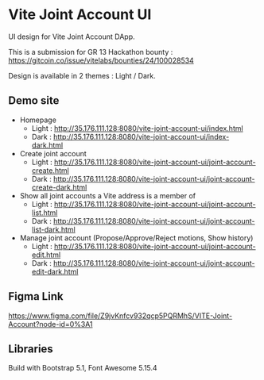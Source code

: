 # Vite Joint Account UI
UI design for Vite Joint Account DApp.

This is a submission for GR 13 Hackathon bounty : https://gitcoin.co/issue/vitelabs/bounties/24/100028534

Design is available in 2 themes : Light / Dark.

## Demo site

- Homepage
    - Light : http://35.176.111.128:8080/vite-joint-account-ui/index.html
    - Dark : http://35.176.111.128:8080/vite-joint-account-ui/index-dark.html
- Create joint account
    - Light : http://35.176.111.128:8080/vite-joint-account-ui/joint-account-create.html
    - Dark : http://35.176.111.128:8080/vite-joint-account-ui/joint-account-create-dark.html
- Show all joint accounts a Vite address is a member of
    - Light : http://35.176.111.128:8080/vite-joint-account-ui/joint-account-list.html
    - Dark : http://35.176.111.128:8080/vite-joint-account-ui/joint-account-list-dark.html
- Manage joint account (Propose/Approve/Reject motions, Show history)
    - Light : http://35.176.111.128:8080/vite-joint-account-ui/joint-account-edit.html
    - Dark : http://35.176.111.128:8080/vite-joint-account-ui/joint-account-edit-dark.html

## Figma Link
https://www.figma.com/file/Z9jvKnfcv932qcp5PQRMhS/VITE-Joint-Account?node-id=0%3A1

## Libraries
Build with Bootstrap 5.1, Font Awesome 5.15.4 

